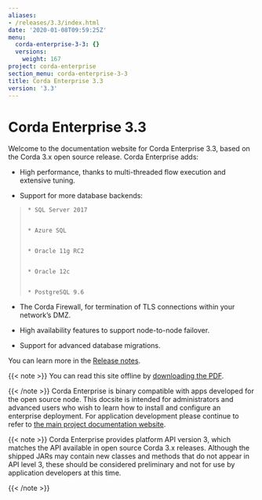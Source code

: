 ```yaml
---
aliases:
- /releases/3.3/index.html
date: '2020-01-08T09:59:25Z'
menu:
  corda-enterprise-3-3: {}
  versions:
    weight: 167
project: corda-enterprise
section_menu: corda-enterprise-3-3
title: Corda Enterprise 3.3
version: '3.3'
---
```



# Corda Enterprise 3.3

Welcome to the documentation website for Corda Enterprise 3.3, based on the Corda 3.x open source release. Corda Enterprise adds:


* High performance, thanks to multi-threaded flow execution and extensive tuning.


* Support for more database backends:

> 
> 
>     * SQL Server 2017
> 
> 
>     * Azure SQL
> 
> 
>     * Oracle 11g RC2
> 
> 
>     * Oracle 12c
> 
> 
>     * PostgreSQL 9.6
> 
> 

* The Corda Firewall, for termination of TLS connections within your network’s DMZ.


* High availability features to support node-to-node failover.


* Support for advanced database migrations.


You can learn more in the [Release notes](release-notes.md).


{{< note >}}
You can read this site offline by [downloading the PDF](_static/corda-developer-site.pdf).

{{< /note >}}
Corda Enterprise is binary compatible with apps developed for the open source node. This docsite is intended for
            administrators and advanced users who wish to learn how to install and configure an enterprise deployment. For
            application development please continue to refer to [the main project documentation website](https://docs.corda.net/).


{{< note >}}
Corda Enterprise provides platform API version 3, which matches the API available in open source Corda 3.x releases.
                Although the shipped JARs may contain new classes and methods that do not appear in API level 3, these should be considered
                preliminary and not for use by application developers at this time.

{{< /note >}}

